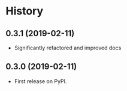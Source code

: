 History
=======

0.3.1 (2019-02-11)
------------------

* Significantly refactored and improved docs

0.3.0 (2019-02-11)
------------------

* First release on PyPI.

